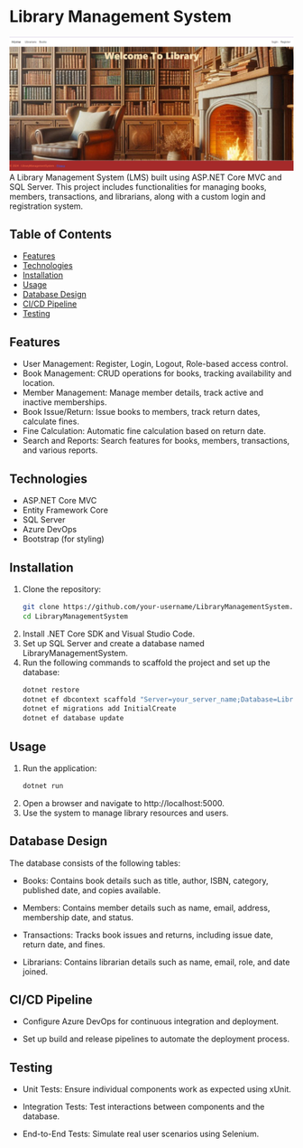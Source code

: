 # Library Management System
![Screenshot of the Project](Project_Screenshot.png)
A Library Management System (LMS) built using ASP.NET Core MVC and SQL Server. This project includes functionalities for managing books, members, transactions, and librarians, along with a custom login and registration system.

## Table of Contents
- [Features](#features)
- [Technologies](#technologies)
- [Installation](#installation)
- [Usage](#usage)
- [Database Design](#database-design)
- [CI/CD Pipeline](#cicd-pipeline)
- [Testing](#testing)

## Features
- User Management: Register, Login, Logout, Role-based access control.
- Book Management: CRUD operations for books, tracking availability and location.
- Member Management: Manage member details, track active and inactive memberships.
- Book Issue/Return: Issue books to members, track return dates, calculate fines.
- Fine Calculation: Automatic fine calculation based on return date.
- Search and Reports: Search features for books, members, transactions, and various reports.

## Technologies
- ASP.NET Core MVC
- Entity Framework Core
- SQL Server
- Azure DevOps
- Bootstrap (for styling)

## Installation
1. Clone the repository:
   ```bash
   git clone https://github.com/your-username/LibraryManagementSystem.git
   cd LibraryManagementSystem
2. Install .NET Core SDK and Visual Studio Code.
3. Set up SQL Server and create a database named LibraryManagementSystem.
4. Run the following commands to scaffold the project and set up the database:
   ```bash
   dotnet restore
   dotnet ef dbcontext scaffold "Server=your_server_name;Database=LibraryManagementSystem;Trusted_Connection=True;TrustServerCertificate=true;" Microsoft.EntityFrameworkCore.SqlServer -o Models
   dotnet ef migrations add InitialCreate
   dotnet ef database update
## Usage
1. Run the application:
   ```bash
   dotnet run
2. Open a browser and navigate to http://localhost:5000.
3. Use the system to manage library resources and users.

## Database Design
The database consists of the following tables:

- Books: Contains book details such as title, author, ISBN, category, published date, and copies available.

- Members: Contains member details such as name, email, address, membership date, and status.

- Transactions: Tracks book issues and returns, including issue date, return date, and fines.

- Librarians: Contains librarian details such as name, email, role, and date joined.

## CI/CD Pipeline
-  Configure Azure DevOps for continuous integration and deployment.

-  Set up build and release pipelines to automate the deployment process.

## Testing
- Unit Tests: Ensure individual components work as expected using xUnit.

- Integration Tests: Test interactions between components and the database.

- End-to-End Tests: Simulate real user scenarios using Selenium.

